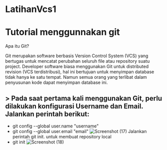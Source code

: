 # LatihanVcs1
# Tutorial menggunnakan git
Apa itu Git?

Git merupakan software berbasis Version Control System (VCS) yang bertugas untuk mencatat perubahan seluruh file atau repository suatu project. Developer software biasa menggunakan Git untuk distributed revision (VCS terdistribusi), hal ini bertujuan untuk menyimpan database tidak hanya ke satu tempat. Namun semua orang yang terlibat dalam penyusunan kode dapat menyimpan database ini.

## > Pada saat pertama kali menggunakan Git, perlu dilakukan konfigurasi Username dan Email. Jalankan perintah berikut:

- git config --global user.name "username" 
- git config --global user.email "email"
![Screenshot (17)](https://user-images.githubusercontent.com/92367765/137684106-a9f87253-d38e-4ad4-95ed-dbfef8516653.png)
Jalankan perintah git init. untuk membuat repository local
- git init
![Screenshot (18)](https://user-images.githubusercontent.com/92367765/137687267-d0e3d35c-9b2b-4097-95a7-9ade26646c03.png)



